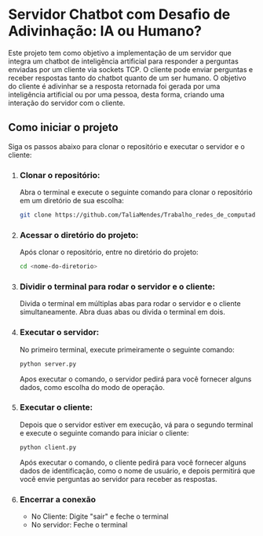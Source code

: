 # Servidor Chatbot com Desafio de Adivinhação: IA ou Humano?

Este projeto tem como objetivo a implementação de um servidor que integra um chatbot de inteligência artificial para responder a perguntas enviadas por um cliente via sockets TCP.
O cliente pode enviar perguntas e receber respostas tanto do chatbot quanto de um ser humano. O objetivo do cliente é adivinhar se a resposta retornada foi gerada por uma inteligência artificial ou por uma pessoa, desta forma, criando uma interação do servidor com o cliente.

## Como iniciar o projeto
Siga os passos abaixo para clonar o repositório e executar o servidor e o cliente:
1. ### Clonar o repositório:
   Abra o terminal e execute o seguinte comando para clonar o repositório em um diretório de sua escolha:
   ```sh
   git clone https://github.com/TaliaMendes/Trabalho_redes_de_computadores.git
   ```
2. ### Acessar o diretório do projeto:
   Após clonar o repositório, entre no diretório do projeto:
   ```sh
   cd <nome-do-diretorio>
   ```
3. ### Dividir o terminal para rodar o servidor e o cliente:
   Divida o terminal em múltiplas abas para rodar o servidor e o cliente simultaneamente. Abra duas abas ou divida o terminal em dois.
   
4. ### Executar o servidor:
   No primeiro terminal, execute primeiramente o seguinte comando: 
   ```sh
   python server.py
   ```
   Apos executar o comando, o servidor pedirá para você fornecer alguns dados, como escolha do modo de operação.
   
5. ### Executar o cliente:
   Depois que o servidor estiver em execução, vá para o segundo terminal e execute o seguinte comando para iniciar o cliente:
    ```sh
   python client.py
   ```
    Após executar o comando, o cliente pedirá para você fornecer alguns dados de identificação, como o nome de usuário, e depois permitirá que você envie perguntas ao servidor para receber as respostas.

6. ### Encerrar a conexão
   - No Cliente: Digite "sair" e feche o terminal
   - No servidor: Feche o terminal 
